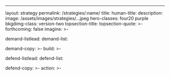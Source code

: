---
layout: strategy
permalink: /strategies/:name/
title: 
human-title: 
description:
image: /assets/images/strategies/...jpeg
hero-classes: four20 purple
bkgdimg-class: version-two
topsection-title: 
topsection-quote: >-
forthcoming: false
imagine: >-
  
demand-listlead:
demand-list: 
  
demand-copy: >-
build: >-
  
defend-listlead: 
defend-list: 
 
defend-copy: >-
action: >-
  